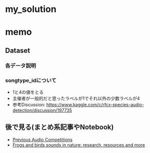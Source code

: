 # my_solution

# memo
## Dataset
### 各データ説明
### songtype_idについて
- 1と4の値をとる
- 主催者が一般的だと思ったラベルが1でそれ以外の少数ラベルが4
- 参考Discussion: https://www.kaggle.com/c/rfcx-species-audio-detection/discussion/197735

## 後で見る(まとめ系記事やNotebook)
- [Previous Audio Competitions](https://www.kaggle.com/c/rfcx-species-audio-detection/discussion/197737)
- [Frogs and birds sounds in nature: research, resources and more](https://www.kaggle.com/c/rfcx-species-audio-detection/discussion/197751)
